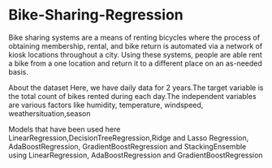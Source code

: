# Bike-Sharing-Regression
Bike sharing systems are a means of renting bicycles where the process of obtaining membership, rental, and bike return is automated via a network of kiosk locations throughout a city. Using these systems, people are able rent a bike from a one location and return it to a different place on an as-needed basis.

About the dataset
Here, we have daily data for 2 years.The target variable is the total count of bikes rented during each day.The independent variables are various factors like humidity, temperature, windspeed, weathersituation,season

Models that have been used here 
LinearRegression,DecisionTreeRegression,Ridge and Lasso Regression, AdaBoostRegression, GradientBoostRegression and StackingEnsemble using LinearRegression, AdaBoostRegression and GradientBoostRegression
